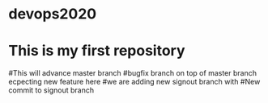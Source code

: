 # devops2020
# This is my first repository
#This will advance master branch
#bugfix branch on top of master branch ecpecting new feature here
#we are adding new signout branch with #New commit to signout branch
